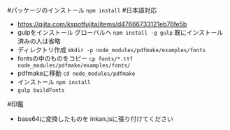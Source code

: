 #パッケージのインストール
`npm install`
#日本語対応
- https://qiita.com/kspotfujita/items/d47666733121eb76fe5b
- gulpをインストール グローバルへ `npm install -g gulp` 既にインストール済みの人は省略
- ディレクトリ作成 `mkdir -p node_modules/pdfmake/examples/fonts`
- fontsの中のものをコピー `cp fonts/*.ttf node_modules/pdfmake/examples/fonts/`
- pdfmakeに移動 `cd node_modules/pdfmake`
- インストール `npm install`
- `gulp buildFonts`

#印鑑
- base64に変換したものを inkan.jsに張り付けてください
